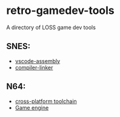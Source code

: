 # retro-gamedev-tools
A directory of LOSS game dev tools


## SNES:
- [vscode-assembly](https://marketplace.visualstudio.com/items?itemName=joshneta.65816-assembly)
- [compiler-linker](https://github.com/vhelin/wla-dx)

## N64:
- [cross-platform toolchain](https://github.com/trhodeos/modern-n64sdk)
- [Game engine](https://gitlab.com/deadcast/UltraEd)
